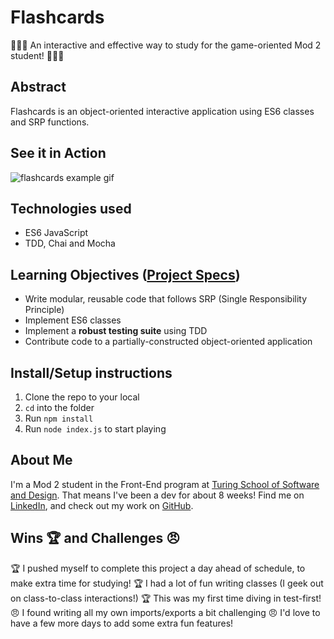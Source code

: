 # Flashcards
🙇🏾‍♂️ An interactive and effective way to study for the game-oriented Mod 2 student! 🙇🏻‍♀️
## Abstract
Flashcards is an object-oriented interactive application using ES6 classes and SRP functions.

## See it in Action
![flashcards example gif](https://media.giphy.com/media/i1MTJRn4lIc4PYDGc5/giphy.gif)

## Technologies used
* ES6 JavaScript
* TDD, Chai and Mocha

## Learning Objectives ([Project Specs](https://frontend.turing.edu/projects/flash-cards.html))
* Write modular, reusable code that follows SRP (Single Responsibility Principle)
* Implement ES6 classes
* Implement a **robust testing suite** using TDD
* Contribute code to a partially-constructed object-oriented application

## Install/Setup instructions
1. Clone the repo to your local
2. `cd` into the folder
3. Run `npm install`
4. Run `node index.js` to start playing

## About Me
I'm a Mod 2 student in the Front-End program at [Turing School of Software and Design](https://frontend.turing.edu/). That means I've been a dev for about 8 weeks! Find me on [LinkedIn](www.linkedin.com/in/alycia-canavan), and check out my work on [GitHub](https://github.com/alyciacan).

## Wins 🏆 and Challenges 😠 
🏆 I pushed myself to complete this project a day ahead of schedule, to make extra time for studying!
🏆 I had a lot of fun writing classes (I geek out on class-to-class interactions!)
🏆 This was my first time diving in test-first!
😠 I found writing all my own imports/exports a bit challenging
😠 I'd love to have a few more days to add some extra fun features!
